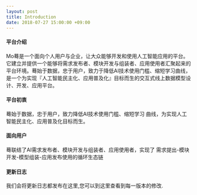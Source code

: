 ```yaml
---
layout: post
title: Introduction
date: 2018-07-27 15:00:00 +09:00
---
```


#### 平台介绍

Mo蓦是一个面向个人用户与企业，让大众能够开发和使用人工智能应用的平台。它建立并提供一个能够将需求发布者、模块开发与组装者、应用使用者汇聚起来的平台环境。蓦始于数据，忠于用户，致力于降低AI技术使用门槛、缩短学习曲线，是一个为实现『人工智能民主化、应用普及化』目标而生的交互式线上数据模型设计、开发、应用平台。

#### 平台初衷

蓦始于数据，忠于用户，致力降低AI技术使用门槛、缩短学习
曲线，为实现人工智能民主化、应用普及化目标而生。

#### 面向用户

蓦联结了AI需求发布者、模块开发与组装者、应用使用者，实现了
需求提出-模块开发-模型组装-应用发布使用的循环生态链

#### 更新日志

我们会将更新日志都发布在这里,您可以到这里查看到每一版本的修改.